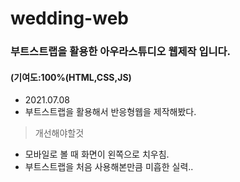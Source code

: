 # wedding-web

### 부트스트랩을 활용한 아우라스튜디오 웹제작 입니다.
#### (기여도:100%(HTML,CSS,JS)

* 2021.07.08   
 * 부트스트랩을 활용해서 반응형웹을 제작해봤다.   
     
          
> 개선해야할것    
  * 모바일로 볼 때 화면이 왼쪽으로 치우침.
  * 부트스트랩을 처음 사용해본만큼 미흡한 실력.. 
